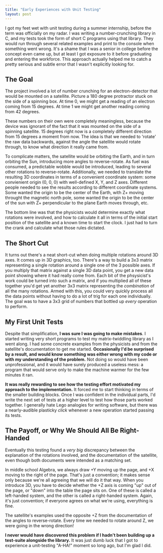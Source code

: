 ```yaml
---
title: "Early Experiences with Unit Testing"
layout: post
---
```




I got my feet wet with unit testing during a summer internship, before the term was officially on my radar. I was writing a number-crunching library in C, and my tests took the form of short C programs using that library. They would run through several related examples and print to the console when something went wrong. It's a shame that I was a senior in college before the concept even came up, but at least I got exposure to it before graduating and entering the workforce. This approach actually helped me to catch a pretty serious and subtle error that I wasn't explicitly looking for.

## The Goal

The project involved a lot of number crunching for an electron-detector that would be mounted on a satellite. Picture a 180 degree protractor stuck on the side of a spinning box. At time 0, we might get a reading of an electron coming from 15 degrees. At time 1 we might get another reading coming from 42 degrees.

These numbers on their own were completely meaningless, because the device was ignorant of the fact that it was mounted on the side of a spinning satellite. 15 degrees right now is a completely different direction from 15 degrees a moment from now. The idea is that we needed to 'rotate' the raw data backwards, against the angle the satellite would rotate through, to know what direction it really came from.

To complicate matters, the satellite would be orbiting the Earth, and in turn orbiting the Sun, introducing more angles to reverse-rotate. As fuel was consumed, a predictable wobble would be introduced, leading to several other rotations to reverse-rotate. Additionally, we needed to translate the resulting 3D coordinates in terms of a convenient coordinate system: some convienient origin (0, 0, 0) with well-defined X, Y, and Z axes. Different people needed to see the results according to different coordinate systems. Some wanted the origin to be the center of the Earth, with Z+ moving throught the magnetic north pole, some wanted the origin to be the center of the sun with Z+ perpendicular to the plane Earth moves through, etc.

The bottom line was that the physicists would determine exactly what rotations were involved, and how to calculate it all in terms of the initial start position of the satellite and a known time to start the clock. I just had to turn the crank and calculate what those rules dictated.

## The Short Cut

It turns out there's a neat short-cut when doing multiple rotations around 3D axes. It comes up in 3D graphics, too. There's a way to build a 3x3 matrix representing a single rotation around a single one of the 3 possible axes. If you multiply that matrix against a single 3D data point, you get a new data point showing where it had really come from. Each bit of the phsysicist's work could be turned into such a matrix, and if you multiplied all of these together you'd get yet another 3x3 matrix representing the *combination* of all the many rotations. Armed with this, you could very quickly process all the data points without having to do a lot of trig for each one individually. The goal was to have a 3x3 grid of numbers that bottled up *every* operation to perform.

## My First Unit Tests

Despite that simplification, **I was sure I was going to make mistakes**. I started writing very short programs to test my matrix-twiddling library as I went along. I had some concrete examples from the physicists and from the satellite's documentation to get me started. **Occasionally I'd be surprised by a result, and would know something was either wrong with my code or with my understanding of the problem.** Not doing so would have been unprofessional, and it would have surely produced a useless mess: a program that would serve only to make the machine warmer for the few minutes it ran.

**It was really rewarding to see how the testing effort motivated my approach to the implementation.** It forced me to start thinking in terms of the smaller building blocks. Once I was confident in the individual parts, I'd write the next set of tests at a higher level to test how those parts worked together. I generally hate Lego analogies for writing software, but there was a nearly-audible plasticky *click* whenever a new operation started passing its tests.

## The Payoff, or Why We Should All Be Right-Handed

Eventually this testing found a *very big* discrepancy between the explanation of the rotations involved, and the documentation of the satellite, even though both documents were intended as a matching set.

In middle school Algebra, we always draw +Y moving up the page, and +X moving to the right of the page. That's just a convention; it makes sense only because we're all agreeing that we will do it that way. When you introduce 3D, you have to decide whether the +Z axis is coming "up" out of the page, or "down" into the table the page sits on. One of these is called a left-handed system, and the other is called a right-handed system. Again, it's just convention; if everyone agrees on what we're using, everything is fine.

The satellite's examples used the opposite +Z from the documentation of the angles to reverse-rotate. Every time we needed to rotate around Z, we were going in the wrong direction!

**I never would have discovered this problem if I hadn't been building up a test-suite alongside the library.** It was just dumb luck that I got to experience a unit-testing "A-HA!" moment so long ago, but I'm glad I did.

